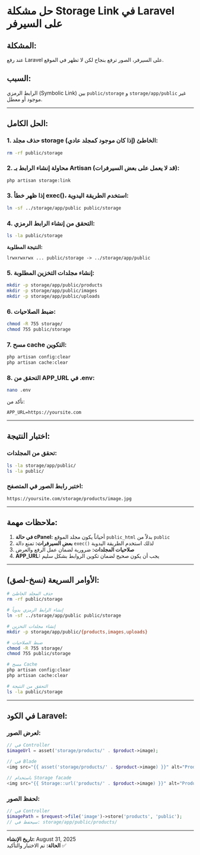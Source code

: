 # حل مشكلة Storage Link في Laravel على السيرفر

## المشكلة:
عند رفع Laravel على السيرفر، الصور ترفع بنجاح لكن لا تظهر في الموقع.

## السبب:
الرابط الرمزي (Symbolic Link) بين `public/storage` و `storage/app/public` غير موجود أو معطل.

---

## الحل الكامل:

### 1. حذف مجلد storage الخاطئ (إذا كان موجود كمجلد عادي):
```bash
rm -rf public/storage
```

### 2. محاولة إنشاء الرابط بـ Artisan (قد لا يعمل على بعض السيرفرات):
```bash
php artisan storage:link
```

### 3. إذا ظهر خطأ exec()، استخدم الطريقة اليدوية:
```bash
ln -sf ../storage/app/public public/storage
```

### 4. التحقق من إنشاء الرابط الرمزي:
```bash
ls -la public/storage
```
**النتيجة المطلوبة:**
```
lrwxrwxrwx ... public/storage -> ../storage/app/public
```

### 5. إنشاء مجلدات التخزين المطلوبة:
```bash
mkdir -p storage/app/public/products
mkdir -p storage/app/public/images
mkdir -p storage/app/public/uploads
```

### 6. ضبط الصلاحيات:
```bash
chmod -R 755 storage/
chmod 755 public/storage
```

### 7. مسح cache التكوين:
```bash
php artisan config:clear
php artisan cache:clear
```

### 8. التحقق من APP_URL في .env:
```bash
nano .env
```
تأكد من:
```
APP_URL=https://yoursite.com
```

---

## اختبار النتيجة:

### تحقق من المجلدات:
```bash
ls -la storage/app/public/
ls -la public/
```

### اختبر رابط الصور في المتصفح:
```
https://yoursite.com/storage/products/image.jpg
```

---

## ملاحظات مهمة:

1. **في حالة cPanel:** أحياناً يكون مجلد الموقع `public_html` بدلاً من `public`
2. **بعض السيرفرات:** تمنع دالة `exec()` لذلك استخدم الطريقة اليدوية
3. **صلاحيات المجلدات:** ضرورية لضمان عمل الرفع والعرض
4. **APP_URL:** يجب أن يكون صحيح لضمان تكوين الروابط بشكل سليم

---

## الأوامر السريعة (نسخ-لصق):

```bash
# حذف المجلد الخاطئ
rm -rf public/storage

# إنشاء الرابط الرمزي يدوياً
ln -sf ../storage/app/public public/storage

# إنشاء مجلدات التخزين
mkdir -p storage/app/public/{products,images,uploads}

# ضبط الصلاحيات
chmod -R 755 storage/
chmod 755 public/storage

# مسح Cache
php artisan config:clear
php artisan cache:clear

# التحقق من النتيجة
ls -la public/storage
```

---

## في الكود Laravel:

### لعرض الصور:
```php
// في Controller
$imageUrl = asset('storage/products/' . $product->image);

// في Blade
<img src="{{ asset('storage/products/' . $product->image) }}" alt="Product">

// باستخدام Storage facade
<img src="{{ Storage::url('products/' . $product->image) }}" alt="Product">
```

### لحفظ الصور:
```php
// في Controller
$imagePath = $request->file('image')->store('products', 'public');
// سيحفظ في: storage/app/public/products/
```

---

**تاريخ الإنشاء:** August 31, 2025  
**الحالة:** تم الاختبار والتأكيد ✅

